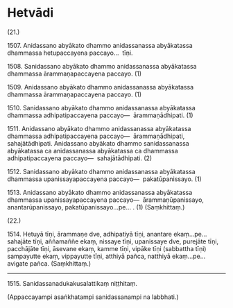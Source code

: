 # Hetvādi

(21.)

1507\. Anidassano abyākato dhammo anidassanassa abyākatassa dhammassa hetupaccayena paccayo…  tīṇi.

1508\. Sanidassano abyākato dhammo anidassanassa abyākatassa dhammassa ārammaṇapaccayena paccayo. (1)

1509\. Anidassano abyākato dhammo anidassanassa abyākatassa dhammassa ārammaṇapaccayena paccayo. (1)

1510\. Sanidassano abyākato dhammo anidassanassa abyākatassa dhammassa adhipatipaccayena paccayo—  ārammaṇādhipati. (1)

1511\. Anidassano abyākato dhammo anidassanassa abyākatassa dhammassa adhipatipaccayena paccayo—  ārammaṇādhipati, sahajātādhipati. Anidassano abyākato dhammo sanidassanassa abyākatassa ca anidassanassa abyākatassa ca dhammassa adhipatipaccayena paccayo—  sahajātādhipati. (2)

1512\. Sanidassano abyākato dhammo anidassanassa abyākatassa dhammassa upanissayapaccayena paccayo—  pakatūpanissayo. (1)

1513\. Anidassano abyākato dhammo anidassanassa abyākatassa dhammassa upanissayapaccayena paccayo—  ārammaṇūpanissayo, anantarūpanissayo, pakatūpanissayo…pe… . (1) (Saṃkhittaṃ.)

(22.)

1514\. Hetuyā tīṇi, ārammaṇe dve, adhipatiyā tīṇi, anantare ekaṃ…pe…  sahajāte tīṇi, aññamaññe ekaṃ, nissaye tīṇi, upanissaye dve, purejāte tīṇi, pacchājāte tīṇi, āsevane ekaṃ, kamme tīṇi, vipāke tīṇi (sabbattha tīṇi) sampayutte ekaṃ, vippayutte tīṇi, atthiyā pañca, natthiyā ekaṃ…pe…  avigate pañca. (Saṃkhittaṃ.)

---

1515\. Sanidassanadukakusalattikaṃ niṭṭhitaṃ.

(Appaccayampi asaṅkhatampi sanidassanampi na labbhati.)
